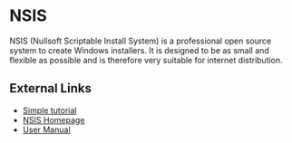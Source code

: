 # NSIS
NSIS (Nullsoft Scriptable Install System) is a professional open source system to create Windows installers. It is designed to be as small and flexible as possible and is therefore very suitable for internet distribution.

## External Links

   * [Simple tutorial](http://nsis.sourceforge.net/Simple_tutorials)
   * [NSIS Homepage](http://nsis.sourceforge.net/)
   * [User Manual](http://nsis.sourceforge.net/Docs/)
